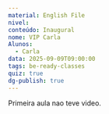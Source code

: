 ```yaml
---
material: English File
nivel:
conteúdo: Inaugural
nome: VIP Carla
Alunos:
  - Carla
data: 2025-09-09T09:00:00
tags: be-ready-classes
quiz: true
dg-publish: true
---
```

Primeira aula nao teve video.
